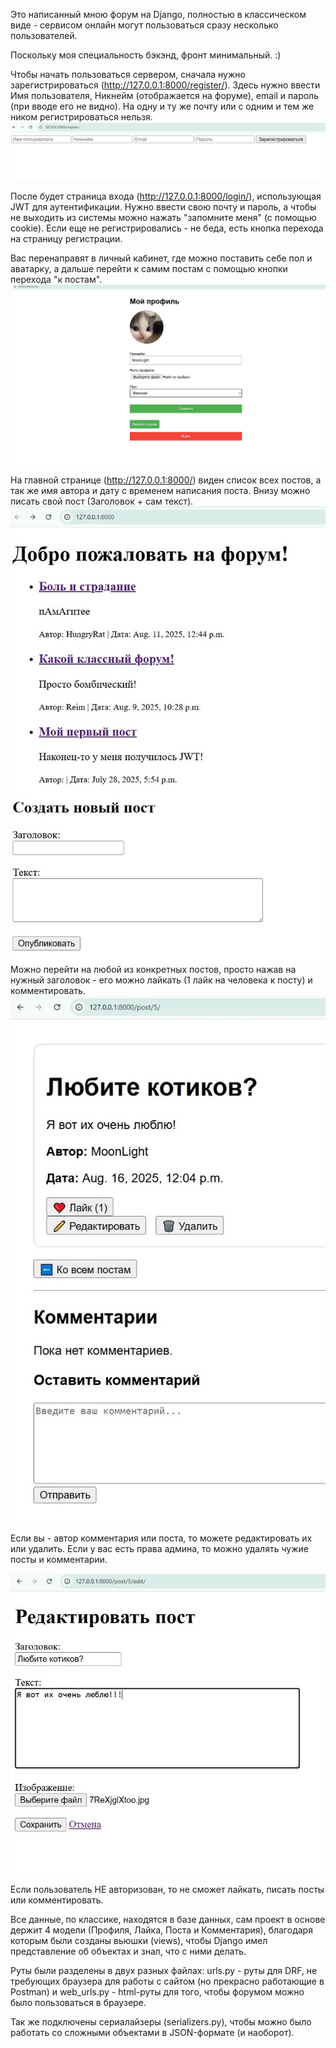 Это написанный мною форум на Django, полностью в классическом виде - сервисом онлайн могут пользоваться сразу несколько пользователей. 

Поскольку моя специальность бэкэнд, фронт минимальный. :)

Чтобы начать пользоваться сервером, сначала нужно зарегистрироваться (http://127.0.0.1:8000/register/). Здесь нужно ввести Имя пользователя, Никнейм (отображается на форуме), email и пароль (при вводе его не видно). На одну и ту же почту или с одним и тем же ником регистрироваться нельзя. ![Профиль](screenshots/register.jpg)


После будет страница входа (http://127.0.0.1:8000/login/), использующая JWT для аутентификации. Нужно ввести свою почту и пароль, а чтобы не выходить из системы можно нажать "запомните меня" (с помощью cookie). Если еще не регистрировались - не беда, есть кнопка перехода на страницу регистрации.

Вас перенаправят в личный кабинет, где можно поставить себе пол и аватарку, а дальше перейти к самим постам с помощью кнопки перехода "к постам". ![Профиль](screenshots/profile.jpg)

На главной странице (http://127.0.0.1:8000/) виден список всех постов, а так же имя автора и дату с временем написания поста. Внизу можно писать свой пост (Заголовок + сам текст). ![Профиль](screenshots/all.jpg)
Можно перейти на любой из конкретных постов, просто нажав на нужный заголовок - его можно лайкать (1 лайк на человека к посту) и комментировать. ![Профиль](screenshots/post.jpg)

Если вы - автор комментария или поста, то можете редактировать их или удалить. Если у вас есть права админа, то можно удалять чужие посты и комментарии. 

![Профиль](screenshots/Red.jpg)

Если пользователь НЕ авторизован, то не сможет лайкать, писать посты или комментировать. 



Все данные, по классике, находятся в базе данных, сам проект в основе держит 4 модели (Профиля, Лайка, Поста и Комментария), благодаря которым были созданы вьюшки (views), чтобы Django имел представление об объектах и знал, что с ними делать.

Руты были разделены в двух разных файлах: urls.py - руты для DRF, не требующих браузера для работы с сайтом (но прекрасно работающие в Postman) и web_urls.py - html-руты для того, чтобы форумом можно было пользоваться в браузере.

Так же подключены сериалайзеры (serializers.py), чтобы можно было работать со сложными объектами в JSON-формате (и наоборот).




